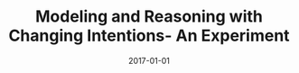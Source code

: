 ---
title: "Modeling and Reasoning with Changing Intentions- An Experiment"
collection: publications
permalink: /publication/2017-Modeling-and-Reasoning-with-Changing-Intentions-An-Experiment
date: 2017-01-01
venue: 'Proceedings of the IEEE 25th International Requirements Engineering Conference RE'
citation: ' Alicia Grubb,  Marsha Chechik, &quot;Modeling and Reasoning with Changing Intentions- An Experiment.&quot; Proceedings of the IEEE 25th International Requirements Engineering Conference RE, 2017.'
---